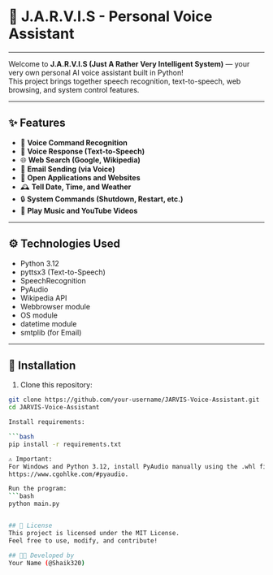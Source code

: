 # 🧠 J.A.R.V.I.S - Personal Voice Assistant

---
Welcome to **J.A.R.V.I.S (Just A Rather Very Intelligent System)** — your very own personal AI voice assistant built in Python!  
This project brings together speech recognition, text-to-speech, web browsing, and system control features.

---

## ✨ Features
- 🎤 **Voice Command Recognition**
- 💬 **Voice Response (Text-to-Speech)**
- 🌐 **Web Search (Google, Wikipedia)**
- 📧 **Email Sending (via Voice)**
- 📂 **Open Applications and Websites**
- 🕰️ **Tell Date, Time, and Weather**
- 🔒 **System Commands (Shutdown, Restart, etc.)**
- 🎵 **Play Music and YouTube Videos**

---

## ⚙️ Technologies Used
- Python 3.12
- pyttsx3 (Text-to-Speech)
- SpeechRecognition
- PyAudio
- Wikipedia API
- Webbrowser module
- OS module
- datetime module
- smtplib (for Email)

---

## 🚀 Installation

1. Clone this repository:

```bash
git clone https://github.com/your-username/JARVIS-Voice-Assistant.git
cd JARVIS-Voice-Assistant

Install requirements:

```bash
pip install -r requirements.txt

⚠️ Important:
For Windows and Python 3.12, install PyAudio manually using the .whl file as explained
https://www.cgohlke.com/#pyaudio.

Run the program:
```bash
python main.py


## 📜 License
This project is licensed under the MIT License.
Feel free to use, modify, and contribute!

## 👨‍💻 Developed by
Your Name (@Shaik320)


